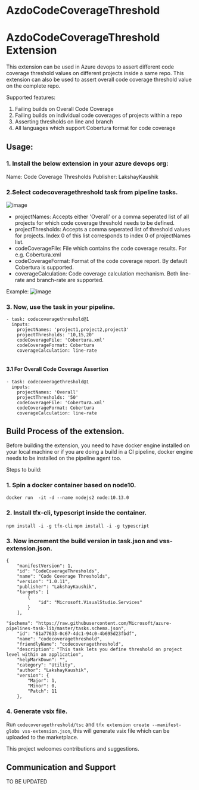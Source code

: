 # AzdoCodeCoverageThreshold

# AzdoCodeCoverageThreshold Extension
This extension can be used in Azure devops to assert different code coverage threshold values on different projects inside a same repo. This extension can also be used to assert overall code coverage threshold value on the complete repo. 


Supported features:
1. Failing builds on Overall Code Coverage
2. Failing builds on individual code coverages of projects within a repo
3. Asserting thresholds on line and branch
4. All languages which support Cobertura format for code coverage


## Usage:

### 1. Install the below extension in your azure devops org:
Name: Code Coverage Thresholds
Publisher: LakshayKaushik



### 2.Select codecoveragethreshold task from pipeline tasks.
![image](https://user-images.githubusercontent.com/29423983/124550800-dc505680-de4e-11eb-8dfc-e6b484e65406.png)

* projectNames: Accepts either 'Overall' or a comma seperated list of all projects for which code coverage threshold needs to be defined.
* projectThresholds: Accepts a comma seperated list of threshold values for projects. Index 0 of this list corresponds to index 0 of projectNames list. 
* codeCoverageFile: File which contains the code coverage results. For e.g. Cobertura.xml
* codeCoverageFormat: Format of the code coverage report. By default Cobertura is supported. 
* coverageCalculation: Code coverage calculation mechanism. Both line-rate and branch-rate are supported.


Example:
![image](https://user-images.githubusercontent.com/29423983/124551289-8a5c0080-de4f-11eb-8af4-48156484fe63.png)

### 3. Now, use the task in your pipeline.

```
- task: codecoveragethreshold@1
  inputs:
    projectNames: 'project1,project2,project3'
    projectThresholds: '10,15,20'
    codeCoverageFile: 'Cobertura.xml'
    codeCoverageFormat: Cobertura
    coverageCalculation: line-rate
  
```

#### 3.1 For Overall Code Coverage Assertion
```
- task: codecoveragethreshold@1
  inputs:
    projectNames: 'Overall'
    projectThresholds: '50'
    codeCoverageFile: 'Cobertura.xml'
    codeCoverageFormat: Cobertura
    coverageCalculation: line-rate

```
## Build Process of the extension.

Before building the extension, you need to have docker engine installed on your local machine or if you are doing a build in a CI pipeline, docker engine needs to be installed on the pipeline agent too. 

Steps to build:

### 1. Spin a docker container based on node10.
```
docker run  -it -d --name nodejs2 node:10.13.0

```

### 2. Install tfx-cli, typescript inside the container.

``` npm install -i -g tfx-cli ```
``` npm install -i -g typescript ```

### 3. Now increment the build version in task.json and vss-extension.json. 

```
{
    "manifestVersion": 1,
    "id": "CodeCoverageThresholds",
    "name": "Code Coverage Thresholds",
    "version": "1.0.11",
    "publisher": "LakshayKaushik",
    "targets": [
        {
            "id": "Microsoft.VisualStudio.Services"
        }
    ],  
```
```
"$schema": "https://raw.githubusercontent.com/Microsoft/azure-pipelines-task-lib/master/tasks.schema.json",
    "id": "61a77633-0c67-4dc1-94c0-4b695d23fbdf",
    "name": "codecoveragethreshold",
    "friendlyName": "codecoveragethreshold",
    "description": "This task lets you define threshold on project level within an application",
    "helpMarkDown": "",
    "category": "Utility",
    "author": "LakshayKaushik",
    "version": {
        "Major": 1,
        "Minor": 0,
        "Patch": 11
    },
```
        

### 4. Generate vsix file.

Run ```codecoveragethreshold/tsc``` and ```tfx extension create --manifest-globs vss-extension.json```, this will generate vsix file which can be uploaded to the marketplace.


This project welcomes contributions and suggestions. 

## Communication and Support

TO BE UPDATED



